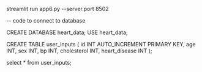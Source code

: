 streamlit run app6.py --server.port 8502

-- code to connect to database

CREATE DATABASE heart_data;
USE heart_data;

CREATE TABLE user_inputs (
    id INT AUTO_INCREMENT PRIMARY KEY,
    age INT,
    sex INT,
    bp INT,
    cholesterol INT,
    heart_disease INT
);


select * from user_inputs;